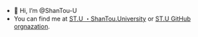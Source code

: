 - 👋 Hi, I’m @ShanTou-U
- You can find me at [ST.U ・ShanTou.University](https://shantou.University) or [ST.U GitHub orgnazation](https://github.com/orgs/ShanTouUniversity).

<!---
ShanTou-U/ShanTou-U is a ✨ special ✨ repository because its `README.md` (this file) appears on your GitHub profile.
You can click the Preview link to take a look at your changes.
--->
